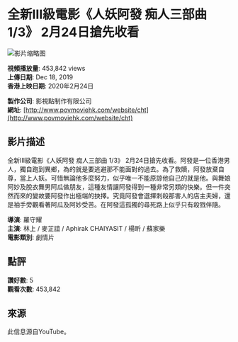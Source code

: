 # 全新III級電影《人妖阿發 痴人三部曲 1/3》 2月24日搶先收看

![影片缩略图](https://yt3.ggpht.com/ytc/AIdro_meRpjtmHLpU3zhsPSjtkkR2UefiD0oqtpDtV3n_EO0aw=s48-c-k-c0x00ffffff-no-rj)

**視頻播放量**: 453,842 views  
**上傳日期**: Dec 18, 2019  
**香港上映日期**: 2020年2月24日  

**製作公司**: 影視點制作有限公司  
**網址**: [http://www.povmoviehk.com/website/cht](http://www.povmoviehk.com/website/cht)

## 影片描述

全新III級電影《人妖阿發 痴人三部曲 1/3》 2月24日搶先收看。阿發是一位香港男人，獨自跑到異鄉，為的就是要逃避那不能面對的過去。為了救贖，阿發放棄自尊，當上人妖。可惜無論他多麼努力，似乎唯一不能原諒他自己的就是他。與舞娘阿妙及脫衣舞男阿瓜做朋友，這種友情讓阿發得到一種非常另類的快樂。但一件突然而來的變故要阿發作出極端的抉擇。究竟阿發會選擇刺殺那害人的店主夫婦，還是袖手旁觀看著阿瓜及阿妙受苦。在阿發這孤獨的尋死路上似乎只有殺戮伴隨。

**導演**: 羅守耀  
**主演**: 林上 / 麥芷誼 / Aphirak CHAIYASIT / 楊昕 / 蘇家樂  
**電影類別**: 劇情片  

## 點評

**讚好數**: 5  
**觀看次數**: 453,842  

## 來源
此信息源自YouTube。
<!-- tcd_original_link https://www.youtube.com/watch?v=axQGb5XoIcU -->
